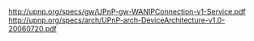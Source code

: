 http://upnp.org/specs/gw/UPnP-gw-WANIPConnection-v1-Service.pdf  
http://upnp.org/specs/arch/UPnP-arch-DeviceArchitecture-v1.0-20060720.pdf  

